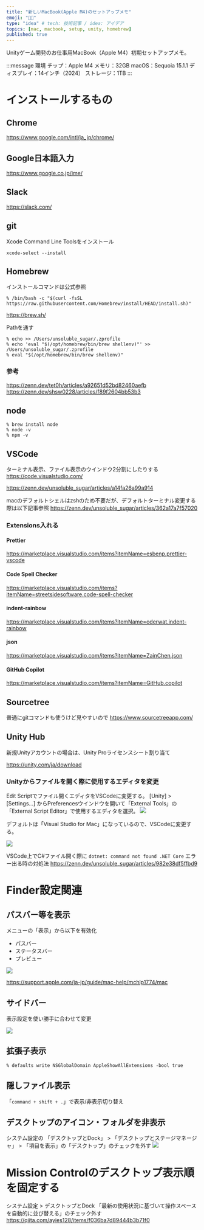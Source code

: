 ```yaml
---
title: "新しいMacBook(Apple M4)のセットアップメモ"
emoji: "👨‍💻"
type: "idea" # tech: 技術記事 / idea: アイデア
topics: [mac, macbook, setup, unity, homebrew]
published: true
---
```


Unityゲーム開発のお仕事用MacBook（Apple M4）初期セットアップメモ。

:::message
環境
チップ：Apple M4
メモリ：32GB
macOS：Sequoia 15.1.1
ディスプレイ：14インチ（2024）
ストレージ：1TB
:::

# インストールするもの

## Chrome
https://www.google.com/intl/ja_jp/chrome/

## Google日本語入力

https://www.google.co.jp/ime/

## Slack

https://slack.com/


## git
Xcode Command Line Toolsをインストール

```shell
xcode-select --install
```

## Homebrew
インストールコマンドは公式参照

```shell
% /bin/bash -c "$(curl -fsSL https://raw.githubusercontent.com/Homebrew/install/HEAD/install.sh)"
```
https://brew.sh/


Pathを通す

```shell
% echo >> /Users/unsoluble_sugar/.zprofile
% echo 'eval "$(/opt/homebrew/bin/brew shellenv)"' >> /Users/unsoluble_sugar/.zprofile
% eval "$(/opt/homebrew/bin/brew shellenv)"
```

### 参考

https://zenn.dev/tet0h/articles/a92651d52bd82460aefb
https://zenn.dev/shsw0228/articles/f89f2604bb53b3

## node

```shell
% brew install node
% node -v
% npm -v
```

## VSCode

ターミナル表示、ファイル表示のウインドウ2分割にしたりする
https://code.visualstudio.com/

https://zenn.dev/unsoluble_sugar/articles/a14fa26a99a914


macのデフォルトシェルはzshのため不要だが、デフォルトターミナル変更する際は以下記事参照
https://zenn.dev/unsoluble_sugar/articles/362a17a7f57020

### Extensions入れる

#### Prettier
https://marketplace.visualstudio.com/items?itemName=esbenp.prettier-vscode

#### Code Spell Checker
https://marketplace.visualstudio.com/items?itemName=streetsidesoftware.code-spell-checker

#### indent-rainbow
https://marketplace.visualstudio.com/items?itemName=oderwat.indent-rainbow

#### json
https://marketplace.visualstudio.com/items?itemName=ZainChen.json

#### GitHub Copilot
https://marketplace.visualstudio.com/items?itemName=GitHub.copilot

## Sourcetree
普通にgitコマンドも使うけど見やすいので
https://www.sourcetreeapp.com/

## Unity Hub

新規Unityアカウントの場合は、Unity Proライセンスシート割り当て

https://unity.com/ja/download

### Unityからファイルを開く際に使用するエディタを変更

Edit Scriptでファイル開くエディタをVSCodeに変更する。
[Unity] > [Settings...] からPreferencesウインドウを開いて「External Tools」の「External Script Editor」で使用するエディタを選択。
![](https://storage.googleapis.com/zenn-user-upload/a2845edebb73-20241205.png)

デフォルトは「Visual Studio for Mac」になっているので、VSCodeに変更する。

![](https://storage.googleapis.com/zenn-user-upload/8a7f62b8f45d-20241205.png)

VSCode上でC#ファイル開く際に `dotnet: command not found .NET Core` エラー出る時の対処法
https://zenn.dev/unsoluble_sugar/articles/982e38df5ffbd9

# Finder設定関連

## パスバー等を表示


メニューの「表示」から以下を有効化
- パスバー
- ステータスバー
- プレビュー

![](https://storage.googleapis.com/zenn-user-upload/e93a27c849ea-20241203.png)

https://support.apple.com/ja-jp/guide/mac-help/mchlp1774/mac

## サイドバー
表示設定を使い勝手に合わせて変更

![](https://storage.googleapis.com/zenn-user-upload/ca33578811e1-20250120.png)

## 拡張子表示

```shell
% defaults write NSGlobalDomain AppleShowAllExtensions -bool true
```

## 隠しファイル表示
「`command + shift + .`」で表示/非表示切り替え

## デスクトップのアイコン・フォルダを非表示
システム設定の 「デスクトップとDock」 > 「デスクトップとステージマネージャ」 > 「項目を表示」の「デスクトップ」のチェックを外す
![](https://storage.googleapis.com/zenn-user-upload/29b8cb7398a5-20241203.png)

# Mission Controlのデスクトップ表示順を固定する

システム設定 > デスクトップとDock
「最新の使用状況に基づいて操作スペースを自動的に並び替える」のチェック外す
https://qiita.com/ayies128/items/f036ba7d89444b3b71f0